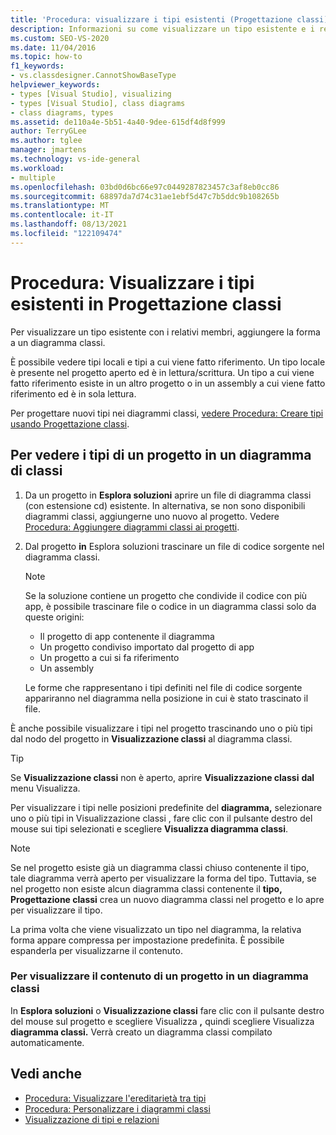```yaml
---
title: 'Procedura: visualizzare i tipi esistenti (Progettazione classi)'
description: Informazioni su come visualizzare un tipo esistente e i relativi membri aggiungendone la forma a un diagramma classi.
ms.custom: SEO-VS-2020
ms.date: 11/04/2016
ms.topic: how-to
f1_keywords:
- vs.classdesigner.CannotShowBaseType
helpviewer_keywords:
- types [Visual Studio], visualizing
- types [Visual Studio], class diagrams
- class diagrams, types
ms.assetid: de110a4e-5b51-4a40-9dee-615df4d8f999
author: TerryGLee
ms.author: tglee
manager: jmartens
ms.technology: vs-ide-general
ms.workload:
- multiple
ms.openlocfilehash: 03bd0d6bc66e97c0449287823457c3af8eb0cc86
ms.sourcegitcommit: 68897da7d74c31ae1ebf5d47c7b5ddc9b108265b
ms.translationtype: MT
ms.contentlocale: it-IT
ms.lasthandoff: 08/13/2021
ms.locfileid: "122109474"
---
```

# <a name="how-to-view-existing-types-in-class-designer"></a>Procedura: Visualizzare i tipi esistenti in Progettazione classi

Per visualizzare un tipo esistente con i relativi membri, aggiungere la forma a un diagramma classi.

È possibile vedere tipi locali e tipi a cui viene fatto riferimento. Un tipo locale è presente nel progetto aperto ed è in lettura/scrittura. Un tipo a cui viene fatto riferimento esiste in un altro progetto o in un assembly a cui viene fatto riferimento ed è in sola lettura.

Per progettare nuovi tipi nei diagrammi classi, [vedere Procedura: Creare tipi usando Progettazione classi](how-to-create-types.md).

## <a name="to-see-types-in-a-project-on-a-class-diagram"></a>Per vedere i tipi di un progetto in un diagramma di classi

1. Da un progetto in **Esplora soluzioni** aprire un file di diagramma classi (con estensione cd) esistente. In alternativa, se non sono disponibili diagrammi classi, aggiungerne uno nuovo al progetto. Vedere [Procedura: Aggiungere diagrammi classi ai progetti](how-to-add-class-diagrams-to-projects.md).

2. Dal progetto **in** Esplora soluzioni trascinare un file di codice sorgente nel diagramma classi.

    > [!NOTE]
    > Se la soluzione contiene un progetto che condivide il codice con più app, è possibile trascinare file o codice in un diagramma classi solo da queste origini:
    >
    > - Il progetto di app contenente il diagramma
    > - Un progetto condiviso importato dal progetto di app
    > - Un progetto a cui si fa riferimento
    > - Un assembly

    Le forme che rappresentano i tipi definiti nel file di codice sorgente appariranno nel diagramma nella posizione in cui è stato trascinato il file.

È anche possibile visualizzare i tipi nel progetto trascinando uno o più tipi dal nodo del progetto in **Visualizzazione classi** al diagramma classi.

> [!TIP]
> Se **Visualizzazione classi** non è aperto, aprire **Visualizzazione classi** **dal** menu Visualizza.

Per visualizzare i tipi nelle posizioni predefinite del **diagramma,** selezionare uno o più tipi in Visualizzazione classi , fare clic con il pulsante destro del mouse sui tipi selezionati e scegliere **Visualizza diagramma classi**.

> [!NOTE]
> Se nel progetto esiste già un diagramma classi chiuso contenente il tipo, tale diagramma verrà aperto per visualizzare la forma del tipo. Tuttavia, se nel progetto non esiste alcun diagramma classi contenente il **tipo, Progettazione classi** crea un nuovo diagramma classi nel progetto e lo apre per visualizzare il tipo.

La prima volta che viene visualizzato un tipo nel diagramma, la relativa forma appare compressa per impostazione predefinita. È possibile espanderla per visualizzarne il contenuto.

### <a name="to-display-the-contents-of-a-project-in-a-class-diagram"></a>Per visualizzare il contenuto di un progetto in un diagramma classi

In **Esplora soluzioni** o **Visualizzazione classi** fare clic con il pulsante destro del mouse sul progetto e scegliere Visualizza **,** quindi scegliere Visualizza **diagramma classi.** Verrà creato un diagramma classi compilato automaticamente.

## <a name="see-also"></a>Vedi anche

- [Procedura: Visualizzare l'ereditarietà tra tipi](how-to-view-inheritance-between-types.md)
- [Procedura: Personalizzare i diagrammi classi](how-to-customize-class-diagrams.md)
- [Visualizzazione di tipi e relazioni](designing-and-viewing-classes-and-types.md)
